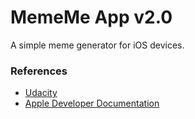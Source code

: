 # MemeMe App v2.0

A simple meme generator for iOS devices.


### References
- [Udacity](https://www.udacity.com/course/ios-developer-nanodegree--nd003)
- [Apple Developer Documentation](https://developer.apple.com/documentation/)
